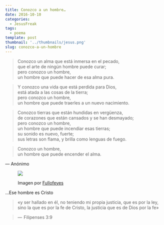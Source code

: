 ```yaml
---
title: Conozco a un hombre…
date: 2016-10-10
categories:
  - JesusFreak
tags:
  - poema
template: post
thumbnail: '../thumbnails/jesus.png'
slug: conozco-a-un-hombre
---
```


> Conozco un alma que está inmersa en el pecado,  
que el arte de ningún hombre puede curar;  
pero conozco un hombre,  
un hombre que puede hacer de esa alma pura.

> Y conozco una vida que está perdida para Dios,  
está atada a las cosas de la tierra;  
pero conozco un hombre,  
un hombre que puede traerles a un nuevo nacimiento.

> Conozco tierras que están hundidas en vergüenza,  
de corazones que están cansados y se han desmayado;  
pero conozco un hombre,  
un hombre que puede incendiar esas tierras;  
su sonido es nuevo, fuerte;  
sus letras son flama, y brilla como lenguas de fuego.

> Conozco un hombre,  
un hombre que puede encender el alma.

— Anónimo

<figure>

![](https://cdn-images-1.medium.com/max/600/1*OgC0OCcbfQCIKpXmNDX5Mw.png)

<figcaption>

Imagen por [Fullofeyes](http://fullofeyes.com)

</figcaption>

</figure>

...Ese hombre es Cristo

> «y ser hallado en él, no teniendo mi propia justicia, que es por la ley, sino la que es por la fe de Cristo, la justicia que es de Dios por la fe» 

> —  Filipenses 3:9
